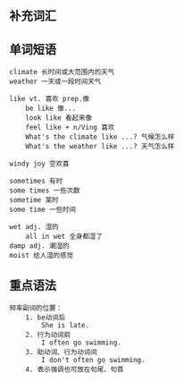 
## 补充词汇


## 单词短语

	climate 长时间或大范围内的天气
	weather 一天或一段时间天气

	like vt. 喜欢 prep.像
		be like 像...
		look like 看起来像
		feel like + n/Ving 喜欢
		What's the climate like ...? 气候怎么样
		What's the weather like ...? 天气怎么样

	windy joy 空欢喜
	
	sometimes 有时
	some times 一些次数
	sometime 某时
	some time 一些时间

	wet adj. 湿的
		all in wet 全身都湿了
	damp adj. 潮湿的
	moist 给人湿的感觉


## 重点语法

	频率副词的位置：
		1. be动词后
			She is late.
		2. 行为动词前
			I often go swimming.
		3. 助动词、行为动词间
			I don't often go swimming.
		4. 表示强调也可放在句尾、句首





